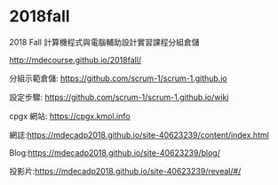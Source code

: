 # 2018fall
2018 Fall 計算機程式與電腦輔助設計實習課程分組倉儲

http://mdecourse.github.io/2018fall/

分組示範倉儲: https://github.com/scrum-1/scrum-1.github.io

設定步驟: https://github.com/scrum-1/scrum-1.github.io/wiki

cpgx 網站: https://cpgx.kmol.info

網誌:https://mdecadp2018.github.io/site-40623239/content/index.html

Blog:https://mdecadp2018.github.io/site-40623239/blog/

投影片:https://mdecadp2018.github.io/site-40623239/reveal/#/
